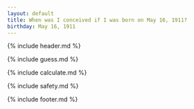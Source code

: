 ```yaml
---
layout: default
title: When was I conceived if I was born on May 16, 1911?
birthday: May 16, 1911
---
```


{% include header.md %}

{% include guess.md %}

{% include calculate.md %}

{% include safety.md %}

{% include footer.md %}



